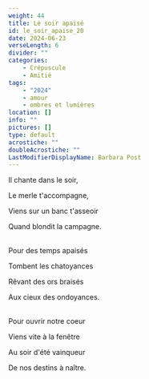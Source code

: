 ```yaml
---
weight: 44
title: Le soir apaisé
id: le_soir_apaise_20
date: 2024-06-23
verseLength: 6
divider: ""
categories:
    - Crépuscule
    - Amitié
tags:
    - "2024"
    - amour
    - ombres et lumières
location: []
info: ""
pictures: []
type: default
acrostiche: ""
doubleAcrostiche: ""
LastModifierDisplayName: Barbara Post
---
```

Il chante dans le soir,

Le merle t'accompagne,

Viens sur un banc t'asseoir

Quand blondit la campagne.

 \
Pour des temps apaisés

Tombent les chatoyances

Rêvant des ors braisés

Aux cieux des ondoyances.

 \
Pour ouvrir notre coeur

Viens vite à la fenêtre

Au soir d'été vainqueur

De nos destins à naître.
